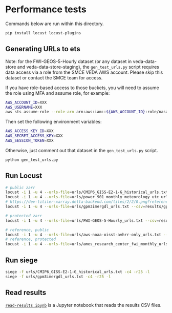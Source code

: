 # Performance tests

Commands below are run within this directory.

```bash
pip install locust locust-plugins
```

## Generating URLs to ets

Note: for the FWI-GEOS-5-Hourly dataset (or any dataset in veda-data-store and veda-data-store-staging), the `gen_test_urls.py` script requires data access via a role from the SMCE VEDA AWS account. Please skip this dataset or contact the SMCE team for access.

If you have role-based access to those buckets, you will need to assume the role using MFA and assume role, for example:

```bash
AWS_ACCOUNT_ID=XXX
AWS_USERNAME=XXX
aws sts assume-role --role-arn arn:aws:iam::${AWS_ACCOUNT_ID}:role/nasa-veda-prod --role-session-name aimees-session --serial-number arn:aws:iam::${AWS_ACCOUNT_ID}:mfa/${AWS_USERNAME} --token-code XXX
```

Then set the following environment variables:

```bash
AWS_ACCESS_KEY_ID=XXX
AWS_SECRET_ACCESS_KEY=XXX
AWS_SESSION_TOKEN=XXX
```

Otherwise, just comment out that dataset in the `gen_test_urls.py` script.

```bash
python gen_test_urls.py
```

## Run Locust

```bash
# public zarr
locust -i 1 -u 4 --urls-file=urls/CMIP6_GISS-E2-1-G_historical_urls.txt --csv=results/cmip6
locust -i 1 -u 4 --urls-file=urls/power_901_monthly_meteorology_utc_urls.txt --csv=results/power_meteorology
# https://dev-titiler-xarray.delta-backend.com/tiles/2/2/0.png?reference=False&variable=precipitationCal&rescale=0,704&url=s3://yuvipanda-test1/cmr/gpm3imergdl.zarr
locust -i 1 -u 4 --urls-file=urls/gpm3imergdl_urls.txt --csv=results/gpm3imergdl

# protected zarr
locust -i 1 -u 4 --urls-file=urls/FWI-GEOS-5-Hourly_urls.txt --csv=results/FWI-GEOS

# reference, public
locust -i 1 -u 4 --urls-file=urls/aws-noaa-oisst-avhrr-only_urls.txt --csv=results/noaa-oisst
# reference, protected
locust -i 1 -u 4 --urls-file=urls/ames_research_center_fwi_monthly_urls.txt --csv=results/ames_research_center_fwi_monthly
```

## Run siege

```bash
siege -f urls/CMIP6_GISS-E2-1-G_historical_urls.txt -c4 -r25 -l
siege -f urls/gpm3imergdl_urls.txt -c4 -r25 -l
```

## Read results

[`read-results.ipynb`](./read-results.ipynb) is a Jupyter notebook that reads the results CSV files.

